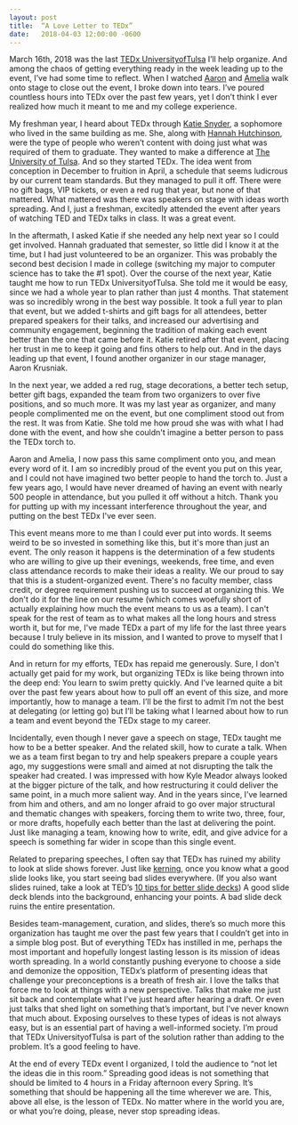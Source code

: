 ```yaml
---
layout: post
title:  “A Love Letter to TEDx”
date:   2018-04-03 12:00:00 -0600
---
```


March 16th, 2018 was the last [TEDx UniversityofTulsa](tedxuniversityoftulsa.com) I’ll help organize. And among the chaos of getting everything ready in the week leading up to the event, I’ve had some time to reflect. When I watched [Aaron](https://twitter.com/somethingaaron) and [Amelia](https://twitter.com/amelia_som) walk onto stage to close out the event, I broke down into tears. I’ve poured countless hours into TEDx over the past few years, yet I don’t think I ever realized how much it meant to me and my college experience.

My freshman year, I heard about TEDx through [Katie Snyder](https://twitter.com/k_snyder13), a sophomore who lived in the same building as me. She, along with [Hannah Hutchinson](https://www.linkedin.com/in/hannahhutchison), were the type of people who weren’t content with doing just what was required of them to graduate. They wanted to make a difference at [The University of Tulsa](utulsa.edu). And so they started TEDx. The idea went from conception in December to fruition in April, a schedule that seems ludicrous by our current team standards. But they managed to pull it off. There were no gift bags, VIP tickets, or even a red rug that year, but none of that mattered. What mattered was there was speakers on stage with ideas worth spreading. And I, just a freshman, excitedly attended the event after years of watching TED and TEDx talks in class. It was a great event.

In the aftermath, I asked Katie if she needed any help next year so I could get involved. Hannah graduated that semester, so little did I know it at the time, but I had just volunteered to be an organizer. This was probably the second best decision I made in college (switching my major to computer science has to take the #1 spot). Over the course of the next year, Katie taught me how to run TEDx UniversityofTulsa. She told me it would be easy, since we had a whole year to plan rather than just 4 months. That statement was so incredibly wrong in the best way possible. It took a full year to plan that event, but we added t-shirts and gift bags for all attendees, better prepared speakers for their talks, and increased our advertising and community engagement, beginning the tradition of making each event better than the one that came before it. Katie retired after that event, placing her trust in me to keep it going and fins others to help out. And in the days leading up that event, I found another organizer in our stage manager, Aaron Krusniak.

In the next year, we added a red rug, stage decorations, a better tech setup, better gift bags, expanded the team from two organizers to over five positions, and so much more. It was my last year as organizer, and many people complimented me on the event, but one compliment stood out from the rest. It was from Katie. She told me how proud she was with what I had done with the event, and how she couldn't imagine a better person to pass the TEDx torch to.

Aaron and Amelia, I now pass this same compliment onto you, and mean every word of it. I am so incredibly proud of the event you put on this year, and I could not have imagined two better people to hand the torch to. Just a few years ago, I would have never dreamed of having an event with nearly 500 people in attendance, but you pulled it off without a hitch. Thank you for putting up with my incessant interference throughout the year, and putting on the best TEDx I've ever seen.

This event means more to me than I could ever put into words. It seems weird to be so invested in something like this, but it's more than just an event. The only reason it happens is the determination of a few students who are willing to give up their evenings, weekends, free time, and even class attendance records to make their ideas a reality. We our proud to say that this is a student-organized event. There's no faculty member, class credit, or degree requirement pushing us to succeed at organizing this. We don't do it for the line on our resume (which comes woefully short of actually explaining how much the event means to us as a team). I can't speak for the rest of team as to what makes all the long hours and stress worth it, but for me, I've made TEDx a part of my life for the last three years because I truly believe in its mission, and I wanted to prove to myself that I could do something like this.

And in return for my efforts, TEDx has repaid me generously. Sure, I don't actually get paid for my work, but organizing TEDx is like being thrown into the deep end: You learn to swim pretty quickly. And I’ve learned quite a bit over the past few years about how to pull off an event of this size, and more importantly, how to manage a team. I’ll be the first to admit I’m not the best at delegating (or letting go) but I’ll be taking what I learned about how to run a team and event beyond the TEDx stage to my career.

Incidentally, even though I never gave a speech on stage, TEDx taught me how to be a better speaker. And the related skill, how to curate a talk. When we as a team first began to try and help speakers prepare a couple years ago, my suggestions were small and aimed at not disrupting the talk the speaker had created. I was impressed with how Kyle Meador always looked at the bigger picture of the talk, and how restructuring it could deliver the same point, in a much more salient way. And in the years since, I’ve learned from him and others, and am no longer afraid to go over major structural and thematic changes with speakers, forcing them to write two, three, four, or more drafts, hopefully each better than the last at delivering the point. Just like managing a team, knowing how to write, edit, and give advice for a speech is something far wider in scope than this single event.

Related to preparing speeches, I often say that TEDx has ruined my ability to look at slide shows forever. Just like [kerning](https://en.wikipedia.org/wiki/Kerning), once you know what a good slide looks like, you start seeing bad slides everywhere. (If you also want slides ruined, take a look at TED’s [10 tips for better slide decks](https://blog.ted.com/10-tips-for-better-slide-decks/)) A good slide deck blends into the background, enhancing your points. A bad slide deck ruins the entire presentation.

Besides team-management, curation, and slides, there’s so much more this organization has taught me over the past few years that I couldn’t get into in a simple blog post. But of everything TEDx has instilled in me, perhaps the most important and hopefully longest lasting lesson is its mission of ideas worth spreading. In a world constantly pushing everyone to choose a side and demonize the opposition, TEDx’s platform of presenting ideas that challenge your preconceptions is a breath of fresh air. I love the talks that force me to look at things with a new perspective. Talks that make me just sit back and contemplate what I’ve just heard after hearing a draft. Or even just talks that shed light on something that’s important, but I’ve never known that much about. Exposing ourselves to these types of ideas is not always easy, but is an essential part of having a well-informed society. I’m proud that TEDx UniversityofTulsa is part of the solution rather than adding to the problem. It’s a good feeling to have.

At the end of every TEDx event I organized, I told the audience to “not let the ideas die in this room.” Spreading good ideas is not something that should be limited to 4 hours in a Friday afternoon every Spring. It’s something that should be happening all the time wherever we are. This, above all else, is the lesson of TEDx. No matter where in the world you are, or what you’re doing, please, never stop spreading ideas.

